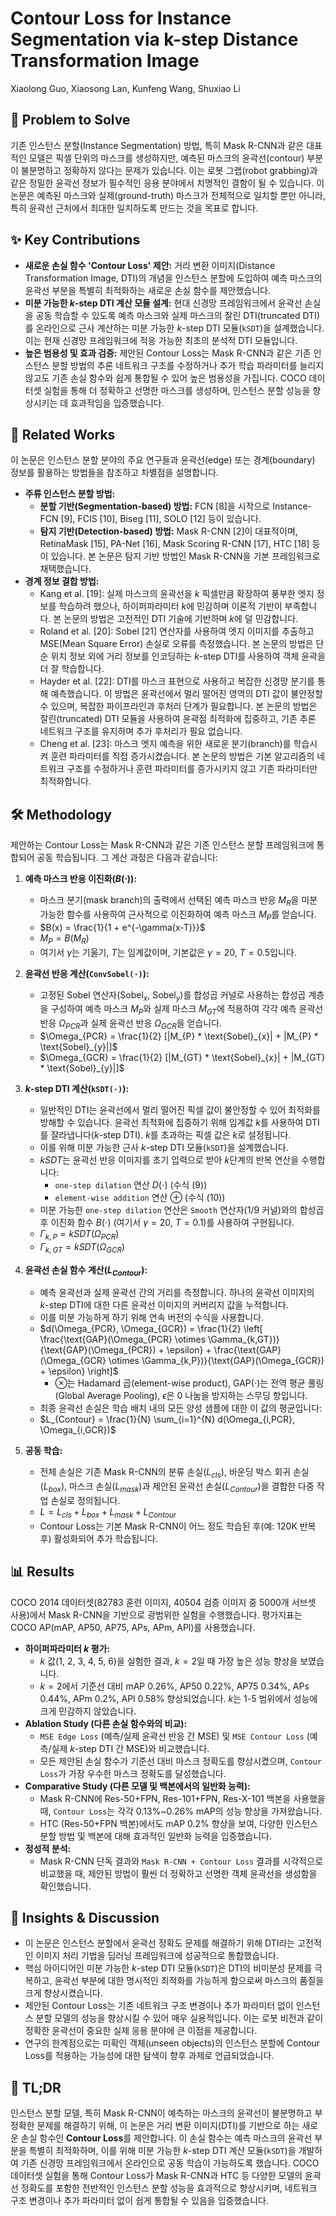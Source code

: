 # Contour Loss for Instance Segmentation via k-step Distance Transformation Image

Xiaolong Guo, Xiaosong Lan, Kunfeng Wang, Shuxiao Li

## 🧩 Problem to Solve

기존 인스턴스 분할(Instance Segmentation) 방법, 특히 Mask R-CNN과 같은 대표적인 모델은 픽셀 단위의 마스크를 생성하지만, 예측된 마스크의 윤곽선(contour) 부분이 불분명하고 정확하지 않다는 문제가 있습니다. 이는 로봇 그랩(robot grabbing)과 같은 정밀한 윤곽선 정보가 필수적인 응용 분야에서 치명적인 결함이 될 수 있습니다. 이 논문은 예측된 마스크와 실제(ground-truth) 마스크가 전체적으로 일치할 뿐만 아니라, 특히 윤곽선 근처에서 최대한 일치하도록 만드는 것을 목표로 합니다.

## ✨ Key Contributions

* **새로운 손실 함수 'Contour Loss' 제안:** 거리 변환 이미지(Distance Transformation Image, DTI)의 개념을 인스턴스 분할에 도입하여 예측 마스크의 윤곽선 부분을 특별히 최적화하는 새로운 손실 함수를 제안했습니다.
* **미분 가능한 $k$-step DTI 계산 모듈 설계:** 현대 신경망 프레임워크에서 윤곽선 손실을 공동 학습할 수 있도록 예측 마스크와 실제 마스크의 잘린 DTI(truncated DTI)를 온라인으로 근사 계산하는 미분 가능한 $k$-step DTI 모듈(`kSDT`)을 설계했습니다. 이는 현재 신경망 프레임워크에 적응 가능한 최초의 분석적 DTI 모듈입니다.
* **높은 범용성 및 효과 검증:** 제안된 Contour Loss는 Mask R-CNN과 같은 기존 인스턴스 분할 방법의 추론 네트워크 구조를 수정하거나 추가 학습 파라미터를 늘리지 않고도 기존 손실 함수와 쉽게 통합될 수 있어 높은 범용성을 가집니다. COCO 데이터셋 실험을 통해 더 정확하고 선명한 마스크를 생성하며, 인스턴스 분할 성능을 향상시키는 데 효과적임을 입증했습니다.

## 📎 Related Works

이 논문은 인스턴스 분할 분야의 주요 연구들과 윤곽선(edge) 또는 경계(boundary) 정보를 활용하는 방법들을 참조하고 차별점을 설명합니다.

* **주류 인스턴스 분할 방법:**
  * **분할 기반(Segmentation-based) 방법:** FCN [8]을 시작으로 Instance-FCN [9], FCIS [10], Biseg [11], SOLO [12] 등이 있습니다.
  * **탐지 기반(Detection-based) 방법:** Mask R-CNN [2]이 대표적이며, RetinaMask [15], PA-Net [16], Mask Scoring R-CNN [17], HTC [18] 등이 있습니다. 본 논문은 탐지 기반 방법인 Mask R-CNN을 기본 프레임워크로 채택했습니다.
* **경계 정보 결합 방법:**
  * Kang et al. [19]: 실제 마스크의 윤곽선을 $k$ 픽셀만큼 확장하여 풍부한 엣지 정보를 학습하려 했으나, 하이퍼파라미터 $k$에 민감하며 이론적 기반이 부족합니다. 본 논문의 방법은 고전적인 DTI 기술에 기반하며 $k$에 덜 민감합니다.
  * Roland et al. [20]: Sobel [21] 연산자를 사용하여 엣지 이미지를 추출하고 MSE(Mean Square Error) 손실로 오류를 측정했습니다. 본 논문의 방법은 단순 위치 정보 외에 거리 정보를 인코딩하는 $k$-step DTI를 사용하여 객체 윤곽을 더 잘 학습합니다.
  * Hayder et al. [22]: DTI를 마스크 표현으로 사용하고 복잡한 신경망 분기를 통해 예측했습니다. 이 방법은 윤곽선에서 멀리 떨어진 영역의 DTI 값이 불안정할 수 있으며, 복잡한 파이프라인과 후처리 단계가 필요합니다. 본 논문의 방법은 잘린(truncated) DTI 모듈을 사용하여 윤곽점 최적화에 집중하고, 기존 추론 네트워크 구조를 유지하며 추가 후처리가 필요 없습니다.
  * Cheng et al. [23]: 마스크 엣지 예측을 위한 새로운 분기(branch)를 학습시켜 훈련 파라미터를 직접 증가시켰습니다. 본 논문의 방법은 기본 알고리즘의 네트워크 구조를 수정하거나 훈련 파라미터를 증가시키지 않고 기존 파라미터만 최적화합니다.

## 🛠️ Methodology

제안하는 Contour Loss는 Mask R-CNN과 같은 기존 인스턴스 분할 프레임워크에 통합되어 공동 학습됩니다. 그 계산 과정은 다음과 같습니다:

1. **예측 마스크 반응 이진화($B(\cdot)$):**
    * 마스크 분기(mask branch)의 출력에서 선택된 예측 마스크 반응 $M_{R}$을 미분 가능한 함수를 사용하여 근사적으로 이진화하여 예측 마스크 $M_{P}$를 얻습니다.
    * $B(x) = \frac{1}{1 + e^{-\gamma(x-T)}}$
    * $M_{P} = B(M_{R})$
    * 여기서 $\gamma$는 기울기, $T$는 임계값이며, 기본값은 $\gamma=20$, $T=0.5$입니다.

2. **윤곽선 반응 계산(`ConvSobel(·)`):**
    * 고정된 Sobel 연산자(Sobel$_{x}$, Sobel$_{y}$)를 합성곱 커널로 사용하는 합성곱 계층을 구성하여 예측 마스크 $M_{P}$와 실제 마스크 $M_{GT}$에 적용하여 각각 예측 윤곽선 반응 $\Omega_{PCR}$과 실제 윤곽선 반응 $\Omega_{GCR}$을 얻습니다.
    * $\Omega_{PCR} = \frac{1}{2} [|M_{P} * \text{Sobel}_{x}| + |M_{P} * \text{Sobel}_{y}|]$
    * $\Omega_{GCR} = \frac{1}{2} [|M_{GT} * \text{Sobel}_{x}| + |M_{GT} * \text{Sobel}_{y}|]$

3. **$k$-step DTI 계산(`kSDT(·)`):**
    * 일반적인 DTI는 윤곽선에서 멀리 떨어진 픽셀 값이 불안정할 수 있어 최적화를 방해할 수 있습니다. 윤곽선 최적화에 집중하기 위해 임계값 $k$를 사용하여 DTI를 잘라냅니다($k$-step DTI). $k$를 초과하는 픽셀 값은 $k$로 설정됩니다.
    * 이를 위해 미분 가능한 근사 $k$-step DTI 모듈(`kSDT`)을 설계했습니다.
    * $kSDT$는 윤곽선 반응 이미지를 초기 입력으로 받아 $k$단계의 반복 연산을 수행합니다:
        * `one-step dilation` 연산 $D(\cdot)$ (수식 (9))
        * `element-wise addition` 연산 $\oplus$ (수식 (10))
    * 미분 가능한 `one-step dilation` 연산은 `Smooth` 연산자(1/9 커널)와의 합성곱 후 이진화 함수 $B(\cdot)$ (여기서 $\gamma=20$, $T=0.1$)를 사용하여 구현됩니다.
    * $\Gamma_{k,P} = kSDT(\Omega_{PCR})$
    * $\Gamma_{k,GT} = kSDT(\Omega_{GCR})$

4. **윤곽선 손실 함수 계산($L_{Contour}$):**
    * 예측 윤곽선과 실제 윤곽선 간의 거리를 측정합니다. 하나의 윤곽선 이미지의 $k$-step DTI에 대한 다른 윤곽선 이미지의 커버리지 값을 누적합니다.
    * 이를 미분 가능하게 하기 위해 연속 버전의 수식을 사용합니다.
    * $d(\Omega_{PCR}, \Omega_{GCR}) = \frac{1}{2} \left[ \frac{\text{GAP}(\Omega_{PCR} \otimes \Gamma_{k,GT})}{\text{GAP}(\Omega_{PCR}) + \epsilon} + \frac{\text{GAP}(\Omega_{GCR} \otimes \Gamma_{k,P})}{\text{GAP}(\Omega_{GCR}) + \epsilon} \right]$
        * $\otimes$는 Hadamard 곱(element-wise product), $\text{GAP}(\cdot)$는 전역 평균 풀링(Global Average Pooling), $\epsilon$은 0 나눔을 방지하는 스무딩 항입니다.
    * 최종 윤곽선 손실은 학습 배치 내의 모든 양성 샘플에 대한 이 값의 평균입니다:
    * $L_{Contour} = \frac{1}{N} \sum_{i=1}^{N} d(\Omega_{i,PCR}, \Omega_{i,GCR})$

5. **공동 학습:**
    * 전체 손실은 기존 Mask R-CNN의 분류 손실($L_{cls}$), 바운딩 박스 회귀 손실($L_{box}$), 마스크 손실($L_{mask}$)과 제안된 윤곽선 손실($L_{Contour}$)을 결합한 다중 작업 손실로 정의됩니다.
    * $L = L_{cls} + L_{box} + L_{mask} + L_{Contour}$
    * Contour Loss는 기본 Mask R-CNN이 어느 정도 학습된 후(예: 120K 반복 후) 활성화되어 추가 학습됩니다.

## 📊 Results

COCO 2014 데이터셋(82783 훈련 이미지, 40504 검증 이미지 중 5000개 서브셋 사용)에서 Mask R-CNN을 기반으로 광범위한 실험을 수행했습니다. 평가지표는 COCO AP(mAP, AP50, AP75, APs, APm, APl)를 사용했습니다.

* **하이퍼파라미터 $k$ 평가:**
  * $k$ 값(1, 2, 3, 4, 5, 6)을 실험한 결과, $k=2$일 때 가장 높은 성능 향상을 보였습니다.
  * $k=2$에서 기준선 대비 mAP 0.26%, AP50 0.22%, AP75 0.34%, APs 0.44%, APm 0.2%, APl 0.58% 향상되었습니다. $k$는 1-5 범위에서 성능에 크게 민감하지 않았습니다.
* **Ablation Study (다른 손실 함수와의 비교):**
  * `MSE Edge Loss` (예측/실제 윤곽선 반응 간 MSE) 및 `MSE Contour Loss` (예측/실제 $k$-step DTI 간 MSE)와 비교했습니다.
  * 모든 제안된 손실 함수가 기준선 대비 마스크 정확도를 향상시켰으며, `Contour Loss`가 가장 우수한 마스크 정확도를 달성했습니다.
* **Comparative Study (다른 모델 및 백본에서의 일반화 능력):**
  * Mask R-CNN에 Res-50+FPN, Res-101+FPN, Res-X-101 백본을 사용했을 때, `Contour Loss`는 각각 0.13%~0.26% mAP의 성능 향상을 가져왔습니다.
  * HTC (Res-50+FPN 백본)에서도 mAP 0.2% 향상을 보여, 다양한 인스턴스 분할 방법 및 백본에 대해 효과적인 일반화 능력을 입증했습니다.
* **정성적 분석:**
  * Mask R-CNN 단독 결과와 `Mask R-CNN + Contour Loss` 결과를 시각적으로 비교했을 때, 제안된 방법이 훨씬 더 정확하고 선명한 객체 윤곽선을 생성함을 확인했습니다.

## 🧠 Insights & Discussion

* 이 논문은 인스턴스 분할에서 윤곽선 정확도 문제를 해결하기 위해 DTI라는 고전적인 이미지 처리 기법을 딥러닝 프레임워크에 성공적으로 통합했습니다.
* 핵심 아이디어인 미분 가능한 $k$-step DTI 모듈(`kSDT`)은 DTI의 비미분성 문제를 극복하고, 윤곽선 부분에 대한 명시적인 최적화를 가능하게 함으로써 마스크의 품질을 크게 향상시켰습니다.
* 제안된 Contour Loss는 기존 네트워크 구조 변경이나 추가 파라미터 없이 인스턴스 분할 모델의 성능을 향상시킬 수 있어 매우 실용적입니다. 이는 로봇 비전과 같이 정확한 윤곽선이 중요한 실제 응용 분야에 큰 이점을 제공합니다.
* 연구의 한계점으로는 미확인 객체(unseen objects)의 인스턴스 분할에 Contour Loss를 적용하는 가능성에 대한 탐색이 향후 과제로 언급되었습니다.

## 📌 TL;DR

인스턴스 분할 모델, 특히 Mask R-CNN이 예측하는 마스크의 윤곽선이 불분명하고 부정확한 문제를 해결하기 위해, 이 논문은 거리 변환 이미지(DTI)를 기반으로 하는 새로운 손실 함수인 **Contour Loss**를 제안합니다. 이 손실 함수는 예측 마스크의 윤곽선 부분을 특별히 최적화하며, 이를 위해 미분 가능한 $k$-step DTI 계산 모듈(`kSDT`)을 개발하여 기존 신경망 프레임워크에서 온라인으로 공동 학습이 가능하도록 했습니다. COCO 데이터셋 실험을 통해 Contour Loss가 Mask R-CNN과 HTC 등 다양한 모델의 윤곽선 정확도를 포함한 전반적인 인스턴스 분할 성능을 효과적으로 향상시키며, 네트워크 구조 변경이나 추가 파라미터 없이 쉽게 통합될 수 있음을 입증했습니다.
